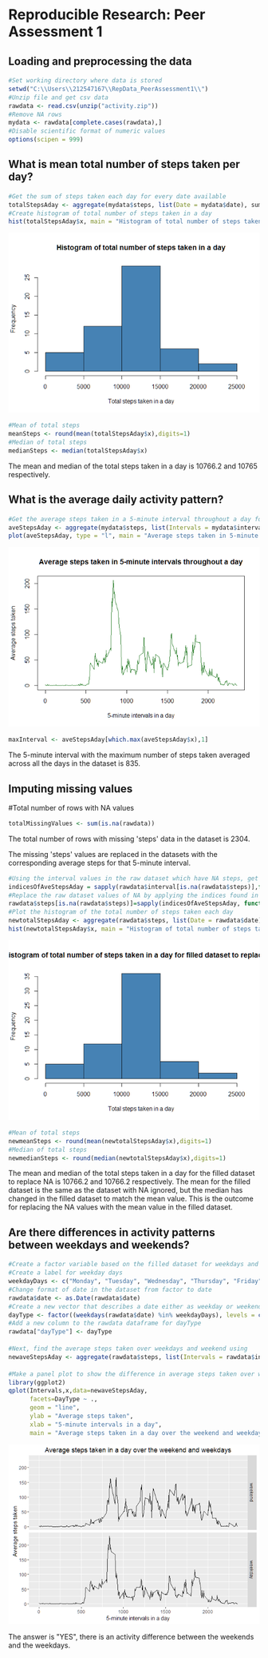 # Reproducible Research: Peer Assessment 1


## Loading and preprocessing the data

```r
#Set working directory where data is stored
setwd("C:\\Users\\212547167\\RepData_PeerAssessment1\\")
#Unzip file and get csv data
rawdata <- read.csv(unzip("activity.zip"))  
#Remove NA rows
mydata <- rawdata[complete.cases(rawdata),] 
#Disable scientific format of numeric values
options(scipen = 999)
```

## What is mean total number of steps taken per day?

```r
#Get the sum of steps taken each day for every date available
totalStepsAday <- aggregate(mydata$steps, list(Date = mydata$date), sum)
#Create histogram of total number of steps taken in a day
hist(totalStepsAday$x, main = "Histogram of total number of steps taken in a day", xlab = "Total steps taken in a day" ,col = "SteelBlue")
```

![](PA1_template_files/figure-html/unnamed-chunk-2-1.png)<!-- -->

```r
#Mean of total steps
meanSteps <- round(mean(totalStepsAday$x),digits=1)
#Median of total steps
medianSteps <- median(totalStepsAday$x)
```

The mean and median of the total steps taken in a day is 10766.2 and 10765 respectively.

## What is the average daily activity pattern?

```r
#Get the average steps taken in a 5-minute interval throughout a day for every date available
aveStepsAday <- aggregate(mydata$steps, list(Intervals = mydata$interval), mean)
plot(aveStepsAday, type = "l", main = "Average steps taken in 5-minute intervals throughout a day", ylab = "Average steps taken", xlab = "5-minute intervals in a day", col="DarkGreen")
```

![](PA1_template_files/figure-html/unnamed-chunk-3-1.png)<!-- -->

```r
maxInterval <- aveStepsAday[which.max(aveStepsAday$x),1]
```

The 5-minute interval with the maximum number of steps taken averaged across all the days in the dataset is 835.

## Imputing missing values
#Total number of rows with NA values

```r
totalMissingValues <- sum(is.na(rawdata))
```
The total number of rows with missing 'steps' data in the dataset is 2304.

The missing 'steps' values are replaced in the datasets with the corresponding average steps for that 5-minute interval.

```r
#Using the interval values in the raw dataset which have NA steps, get the indices of the corresponding interval values in the aveStepsAday array
indicesOfAveStepsAday = sapply(rawdata$interval[is.na(rawdata$steps)],function(x) which(aveStepsAday$Intervals==x))
#Replace the raw dataset values of NA by applying the indices found in aveStepsAday
rawdata$steps[is.na(rawdata$steps)]=sapply(indicesOfAveStepsAday, function(x) aveStepsAday[x,2])
#Plot the histogram of the total number of steps taken each day
newtotalStepsAday <- aggregate(rawdata$steps, list(Date = rawdata$date), sum)
hist(newtotalStepsAday$x, main = "Histogram of total number of steps taken in a day for filled dataset to replace NA", xlab = "Total steps taken in a day" ,col = "SteelBlue")
```

![](PA1_template_files/figure-html/unnamed-chunk-5-1.png)<!-- -->

```r
#Mean of total steps
newmeanSteps <- round(mean(newtotalStepsAday$x),digits=1)
#Median of total steps
newmedianSteps <- round(median(newtotalStepsAday$x),digits=1)
```

The mean and median of the total steps taken in a day for the filled dataset to replace NA is 10766.2 and 10766.2 respectively.  The mean for the filled dataset is the same as the dataset with NA ignored, but the median has changed in the filled dataset to match the mean value.  This is the outcome for replacing the NA values with the mean value in the filled dataset.

## Are there differences in activity patterns between weekdays and weekends?

```r
#Create a factor variable based on the filled dataset for weekdays and weekends
#Create a label for weekday days
weekdayDays <- c("Monday", "Tuesday", "Wednesday", "Thursday", "Friday")
#Change format of date in the dataset from factor to date
rawdata$date <- as.Date(rawdata$date)
#Create a new vector that describes a date either as weekday or weekend
dayType <- factor((weekdays(rawdata$date) %in% weekdayDays), levels = c(FALSE,TRUE), labels = c("weekend","weekday"))
#Add a new column to the rawdata dataframe for dayType
rawdata["dayType"] <- dayType

#Next, find the average steps taken over weekdays and weekend using 
newaveStepsAday <- aggregate(rawdata$steps, list(Intervals = rawdata$interval, DayType = rawdata$dayType), mean)

#Make a panel plot to show the difference in average steps taken over weekdays and weekends
library(ggplot2)
qplot(Intervals,x,data=newaveStepsAday,
      facets=DayType ~ .,
      geom = "line",
      ylab = "Average steps taken", 
      xlab = "5-minute intervals in a day",
      main = "Average steps taken in a day over the weekend and weekdays")
```

![](PA1_template_files/figure-html/unnamed-chunk-6-1.png)<!-- -->

The answer is "YES", there is an activity difference between the weekends and the weekdays.
